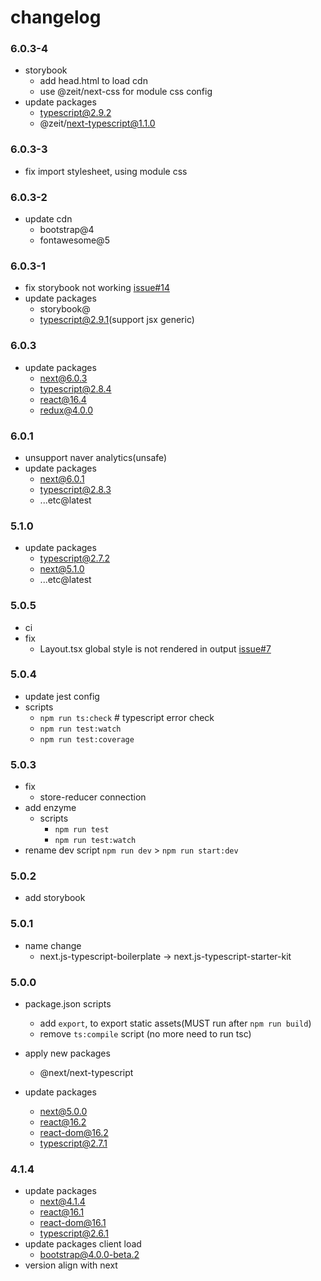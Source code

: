 # changelog
### 6.0.3-4
- storybook
  - add head.html to load cdn
  - use @zeit/next-css for module css config 
- update packages
  - typescript@2.9.2
  - @zeit/next-typescript@1.1.0

### 6.0.3-3
- fix import stylesheet, using module css

### 6.0.3-2
- update cdn
  - bootstrap@4
  - fontawesome@5

### 6.0.3-1
- fix storybook not working [issue#14](https://github.com/deptno/next.js-typescript-starter-kit/issues/14)
- update packages
  - storybook@
  - typescript@2.9.1(support jsx generic)

### 6.0.3
- update packages
  - next@6.0.3
  - typescript@2.8.4
  - react@16.4
  - redux@4.0.0
  
### 6.0.1
- unsupport naver analytics(unsafe)
- update packages
  - next@6.0.1
  - typescript@2.8.3
  - ...etc@latest

### 5.1.0
- update packages
  - typescript@2.7.2
  - next@5.1.0
  - ...etc@latest

### 5.0.5
- ci
- fix
  - Layout.tsx global style is not rendered in output <head> [issue#7](https://github.com/deptno/next.js-typescript-starter-kit/issues/7)

### 5.0.4
- update jest config
- scripts
  - `npm run ts:check` # typescript error check
  - `npm run test:watch`
  - `npm run test:coverage`

### 5.0.3
- fix
  - store-reducer connection
- add enzyme
  - scripts
     - `npm run test`
     - `npm run test:watch`
- rename dev script `npm run dev` > `npm run start:dev`

### 5.0.2
- add storybook

### 5.0.1
- name change
  - next.js-typescript-boilerplate -> next.js-typescript-starter-kit

### 5.0.0
- package.json scripts
  - add `export`, to export static assets(MUST run after `npm run build`)
  - remove `ts:compile` script (no more need to run tsc)

- apply new packages
  - @next/next-typescript

- update packages
  - next@5.0.0
  - react@16.2
  - react-dom@16.2
  - typescript@2.7.1

### 4.1.4
- update packages
  - next@4.1.4
  - react@16.1
  - react-dom@16.1
  - typescript@2.6.1
- update packages client load
  - bootstrap@4.0.0-beta.2
- version align with next

